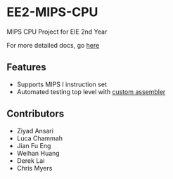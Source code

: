 # EE2-MIPS-CPU

MIPS CPU Project for EIE 2nd Year

For more detailed docs, go [here](docs/mips_data_sheet.pdf)

## Features
- Supports MIPS I instruction set
- Automated testing top level with [custom assembler](https://github.com/dereklai1/MIPS-I-Assembler)

## Contributors
- Ziyad Ansari
- Luca Chammah
- Jian Fu Eng
- Weihan Huang
- Derek Lai
- Chris Myers
